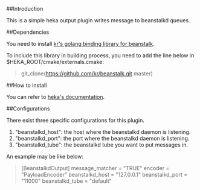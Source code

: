 ##Introduction

This is a simple heka output plugin writes message to beanstalkd queues.

##Dependencies

You need to install [kr's golang binding library for beanstalk](https://github.com/kr/beanstalk).

To include this library in building process, you need to add the line below in $HEKA_ROOT/cmake/externals.cmake:

>git_clone(https://github.com/kr/beanstalk.git master)

##How to install

You can refer to [heka's documentation](https://hekad.readthedocs.org/en/v0.9.2/installing.html#building-hekad-with-external-plugins).

##Configurations

There exist three specific configurations for this plugin.

1. "beanstalkd_host": the host where the beanstalkd daemon is listening.
2. "beanstalkd_port": the port where the beanstalkd daemon is listening.
3. "beanstalkd_tube": the beanstalkd tube you want to put messages in.

An example may be like below:

>[BeanstalkdOutput]
>message_matcher = "TRUE"
>encoder = "PayloadEncoder"
>beanstalkd_host = "127.0.0.1"
>beanstalkd_port = "11000"
>beanstalkd_tube = "default"
